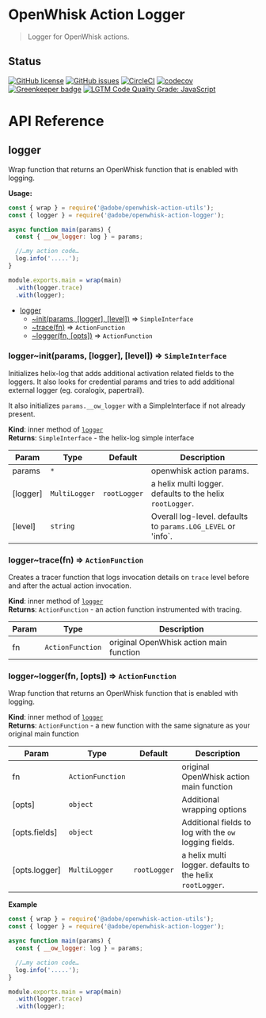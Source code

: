 # OpenWhisk Action Logger
> Logger for OpenWhisk actions.

## Status
[![GitHub license](https://img.shields.io/github/license/adobe/openwhisk-action-logger.svg)](https://github.com/adobe/openwhisk-action-logger/blob/master/LICENSE.txt)
[![GitHub issues](https://img.shields.io/github/issues/adobe/openwhisk-action-logger.svg)](https://github.com/adobe/openwhisk-action-logger/issues)
[![CircleCI](https://img.shields.io/circleci/project/github/adobe/openwhisk-action-logger.svg)](https://circleci.com/gh/adobe/openwhisk-action-logger)
[![codecov](https://img.shields.io/codecov/c/github/adobe/openwhisk-action-logger.svg)](https://codecov.io/gh/adobe/openwhisk-action-logger)
[![Greenkeeper badge](https://badges.greenkeeper.io/adobe/openwhisk-action-logger.svg)](https://greenkeeper.io/)
[![LGTM Code Quality Grade: JavaScript](https://img.shields.io/lgtm/grade/javascript/g/adobe/openwhisk-action-logger.svg?logo=lgtm&logoWidth=18)](https://lgtm.com/projects/g/adobe/openwhisk-action-logger)

# API Reference
<a name="module_logger"></a>

## logger
Wrap function that returns an OpenWhisk function that is enabled with logging.

**Usage:**

```js
const { wrap } = require('@adobe/openwhisk-action-utils');
const { logger } = require('@adobe/openwhisk-action-logger');

async function main(params) {
  const { __ow_logger: log } = params;

  //…my action code…
  log.info('.....');
}

module.exports.main = wrap(main)
  .with(logger.trace)
  .with(logger);
```


* [logger](#module_logger)
    * [~init(params, [logger], [level])](#module_logger..init) ⇒ <code>SimpleInterface</code>
    * [~trace(fn)](#module_logger..trace) ⇒ <code>ActionFunction</code>
    * [~logger(fn, [opts])](#module_logger..logger) ⇒ <code>ActionFunction</code>

<a name="module_logger..init"></a>

### logger~init(params, [logger], [level]) ⇒ <code>SimpleInterface</code>
Initializes helix-log that adds additional activation related fields to the loggers.
It also looks for credential params and tries to add additional external logger
(eg. coralogix, papertrail).

It also initializes `params.__ow_logger` with a SimpleInterface if not already present.

**Kind**: inner method of [<code>logger</code>](#module_logger)  
**Returns**: <code>SimpleInterface</code> - the helix-log simple interface  

| Param | Type | Default | Description |
| --- | --- | --- | --- |
| params | <code>\*</code> |  | openwhisk action params. |
| [logger] | <code>MultiLogger</code> | <code>rootLogger</code> | a helix multi logger. defaults to the helix                                            `rootLogger`. |
| [level] | <code>string</code> |  | Overall log-level. defaults to `params.LOG_LEVEL` or 'info`. |

<a name="module_logger..trace"></a>

### logger~trace(fn) ⇒ <code>ActionFunction</code>
Creates a tracer function that logs invocation details on `trace` level before and after the
actual action invocation.

**Kind**: inner method of [<code>logger</code>](#module_logger)  
**Returns**: <code>ActionFunction</code> - an action function instrumented with tracing.  

| Param | Type | Description |
| --- | --- | --- |
| fn | <code>ActionFunction</code> | original OpenWhisk action main function |

<a name="module_logger..logger"></a>

### logger~logger(fn, [opts]) ⇒ <code>ActionFunction</code>
Wrap function that returns an OpenWhisk function that is enabled with logging.

**Kind**: inner method of [<code>logger</code>](#module_logger)  
**Returns**: <code>ActionFunction</code> - a new function with the same signature as your original main function  

| Param | Type | Default | Description |
| --- | --- | --- | --- |
| fn | <code>ActionFunction</code> |  | original OpenWhisk action main function |
| [opts] | <code>object</code> |  | Additional wrapping options |
| [opts.fields] | <code>object</code> |  | Additional fields to log with the `ow` logging fields. |
| [opts.logger] | <code>MultiLogger</code> | <code>rootLogger</code> | a helix multi logger. defaults to the helix                                            `rootLogger`. |

**Example**  

```js
const { wrap } = require('@adobe/openwhisk-action-utils');
const { logger } = require('@adobe/openwhisk-action-logger');

async function main(params) {
  const { __ow_logger: log } = params;

  //…my action code…
  log.info('.....');
}

module.exports.main = wrap(main)
  .with(logger.trace)
  .with(logger);
```
